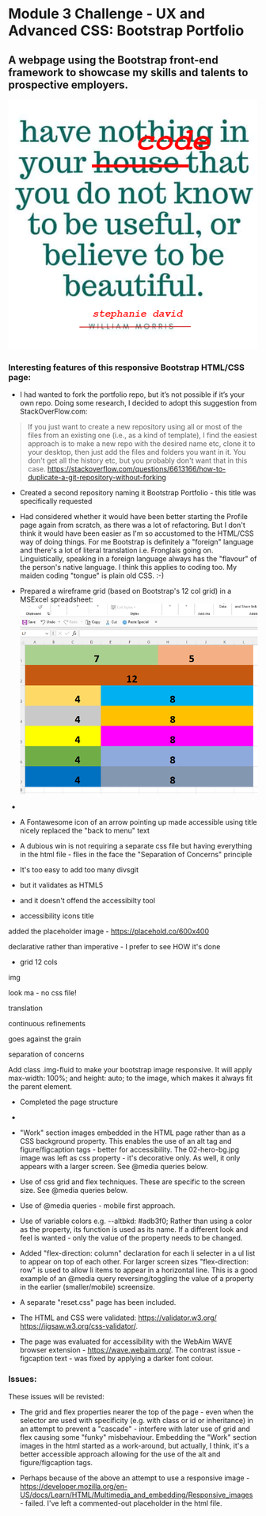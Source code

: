 # Module 3 Challenge - UX and Advanced CSS: Bootstrap Portfolio

## A webpage using the Bootstrap front-end framework to showcase my skills and talents to prospective employers.

![William Morris - Have nothing in your house/code that you do not know to be useful or believe to be beautiful](images/morris.png)

### Interesting features of this responsive Bootstrap HTML/CSS page:

* I had wanted to fork the portfolio repo, but it’s not possible if it’s your own repo. Doing some research, I decided to adopt this suggestion from StackOverFlow.com:
> If you just want to create a new repository using all or most of the files from an existing one (i.e., as a kind of template), I find the easiest approach is to make a new repo with the desired name etc, clone it to your desktop, then just add the files and folders you want in it.
> You don't get all the history etc, but you probably don't want that in this case.
https://stackoverflow.com/questions/6613166/how-to-duplicate-a-git-repository-without-forking

* Created a second repository naming it Bootstrap Portfolio - this title was specifically requested

* Had considered whether it would have been better starting the Profile page again from scratch, as there was a lot of refactoring. But I don't think it would have been easier as I'm so accustomed to the HTML/CSS way of doing things. For me Bootstrap is definitely a "foreign" language and there's a lot of literal translation i.e. Fronglais going on. Linguistically, speaking in a foreign language always has the "flavour" of the person's native language. I think this applies to coding too. My maiden coding "tongue" is plain old CSS. :-) 

* Prepared a wireframe grid (based on Bootstrap's 12 col grid) in a MSExcel spreadsheet:
  ![MSExcel wireframe grid ](images/wireframe.png)
* 
* A Fontawesome icon of an arrow pointing up made accessible using title nicely replaced the "back to menu" text 

* A dubious win is not requiring a separate css file but having everything in the html file - flies in the face the "Separation of Concerns" principle

* It's too easy to add too many divsgit

* but it validates as HTML5

* and it doesn't offend the accessibilty tool

* accessibility icons title


added the placeholder image - https://placehold.co/600x400




declarative rather than imperative - I prefer to see HOW it's done

* grid 12 cols

img

look ma - no css file!

translation 

continuous refinements

goes against the grain

separation of concerns

Add class .img-fluid to make your bootstrap image responsive. It will apply max-width: 100%; and height: auto; to the image, which makes it always fit the parent element. 


  
* Completed the page structure


* 
* "Work" section images embedded in the HTML page rather than as a CSS background property. This enables the use of an alt tag and figure/figcaption tags - better for accessibility. The 02-hero-bg.jpg image was left as css property - it's decorative only. As well, it only appears with a larger screen. See @media queries below.

* Use of css grid and flex techniques. These are specific to the screen size.  See @media queries below.

* Use of @media queries - mobile first approach.

* Use of variable colors e.g. --altbkd: #adb3f0; Rather than using a color as the property, its function is used as its name. If a different look and feel is wanted - only the value of the property needs to be changed.

* Added "flex-direction: column" declaration for each li selecter in a ul list to appear on top of each other. For larger screen sizes "flex-direction: row" is used to allow li items to appear in a horizontal line. This is a good example of an @media query reversing/toggling the value of a property in the earlier (smaller/mobile) screensize.

* A separate "reset.css" page has been included.

* The HTML and CSS were validated: https://validator.w3.org/ https://jigsaw.w3.org/css-validator/.

* The page was evaluated for accessibility with the WebAim WAVE browser extension - https://wave.webaim.org/. The contrast issue - figcaption text - was fixed by applying a darker font colour.
  
### Issues:

These issues will be revisted:

* The grid and flex properties nearer the top of the page - even when the selector are used with specificity (e.g. with class or id or inheritance) in an attempt to prevent a "cascade" - interfere with later use of grid and flex causing some "funky" misbehaviour. Embedding the "Work" section images in the html started as a work-around, but actually, I think, it's a better accessible approach allowing for the use of the alt and figure/figcaption tags.
  
* Perhaps because of the above an attempt to use a responsive image - https://developer.mozilla.org/en-US/docs/Learn/HTML/Multimedia_and_embedding/Responsive_images - failed. I've left a commented-out placeholder in the html file.


